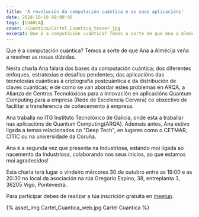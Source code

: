 ```yaml
---
title: 'A revolución da computación cuántica e as súas aplicacións'
date: 2024-10-10 09:00:00
tags: [CHARLA]
cover: /Cuantica/Cartel_Cuantica_teaser.jpg
excerpt: Que é a computación cuántica? Temos a sorte de que Ana a Almécija veña a resolver as nosas dúbidas.
---
```


Que é a computación cuántica? Temos a sorte de que Ana a Almécija veña a resolver as nosas dúbidas.

Nesta charla Ana falará das bases da computación cuántica; dos diferentes enfoques, estratexias e desafíos pendentes; das aplicacións das tecnoloxías cuánticas á criptografía postcuántica e da distribución de claves cuánticas; e de como se van abordar estes problemas en ARQA, a Alianza de Centros Tecnolóxicos para a innovación en aplicacións Quantum Computing para a empresa (Rede de Excelencia Cervera) co obxectivo de facilitar a transferencia de coñecemento á empresa.

Ana traballa no ITG Instituto Tecnolóxico de Galicia, onde esta a traballar nas aplicacións de Quantum Computing(ARQA). Ademais antes, Ana estivo ligada a temas relacionados co "Deep Tech", en lugares como o CETMAR, CITIC ou na universidade da Coruña.

Ana é a segunda vez que presenta na Industriosa, estando moi ligada ao nacemento da Industriosa, colaborando nos seus inicios, ao que estamos moi agradecidos!

Esta charla terá lugar o vindeiro mércores 30 de outubro entre as 19:00 e as 20:30 no local da asociación na rúa Gregorio Espino, 38, entreplanta 3, 36205 Vigo, Pontevedra.

Para participar debes de realizar a túa inscrición gratuita en [meetup](https://www.meetup.com/aindustriosa/events/303708479/).



{% asset_img Cartel_Cuantica_web.jpg Cartel Cuantica %}
